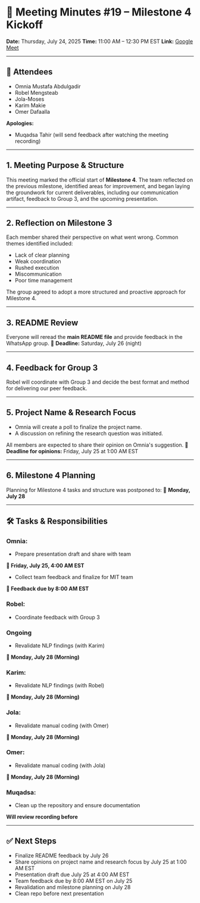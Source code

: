 # 📝 Meeting Minutes #19 – Milestone 4 Kickoff

**Date:** Thursday, July 24, 2025
**Time:** 11:00 AM – 12:30 PM EST
**Link:** [Google Meet](https://meet.google.com/wdg-swcr-dxa)

---

## 👥 Attendees

- Omnia Mustafa Abdulgadir
- Robel Mengsteab
- Jola-Moses
- Karim Makie
- Omer Dafaalla

**Apologies:**
- Muqadsa Tahir (will send feedback after watching the meeting recording)

---

## 1. Meeting Purpose & Structure

This meeting marked the official start of **Milestone 4**.
The team reflected on the previous milestone, identified areas for improvement,
and began laying the groundwork for current deliverables,
including our communication artifact,
feedback to Group 3, and the upcoming presentation.

---

## 2. Reflection on Milestone 3

Each member shared their perspective on what went wrong.
Common themes identified included:

- Lack of clear planning
- Weak coordination
- Rushed execution
- Miscommunication
- Poor time management

The group agreed to adopt a more structured and
proactive approach for Milestone 4.

---

## 3. README Review

Everyone will reread the **main README file**
and provide feedback in the WhatsApp group.
📅 **Deadline:** Saturday, July 26 (night)

---

## 4. Feedback for Group 3

Robel will coordinate with Group 3 and decide the best format and method for 
delivering our peer feedback.

---

## 5. Project Name & Research Focus

- Omnia will create a poll to finalize the project name.
- A discussion on refining the research question was initiated.

All members are expected to share their opinion on Omnia's suggestion.
📅 **Deadline for opinions:** Friday, July 25 at 1:00 AM EST

---

## 6. Milestone 4 Planning

Planning for Milestone 4 tasks and structure was postponed to:
📅 **Monday, July 28**

---

## 🛠 Tasks & Responsibilities

### **Omnia:**

- Prepare presentation draft and share with team
  
**📅 Friday, July 25, 4:00 AM EST**

- Collect team feedback and finalize for MIT team
  
**📅 Feedback due by 8:00 AM EST**

### **Robel:**

- Coordinate feedback with Group 3
  
### **Ongoing**

- Revalidate NLP findings (with Karim)
  
**📅 Monday, July 28 (Morning)**
  
### **Karim:** 

- Revalidate NLP findings (with Robel)
  
**📅 Monday, July 28 (Morning)**
  
### **Jola:** 

- Revalidate manual coding (with Omer)
  
**📅 Monday, July 28 (Morning)**


### **Omer:** 

- Revalidate manual coding (with Jola)
  
**📅 Monday, July 28 (Morning)**

### **Muqadsa:**

- Clean up the repository and ensure documentation
  
**Will review recording before**


---

## ✅ Next Steps

- Finalize README feedback by July 26
- Share opinions on project name and research focus by July 25 at 1:00 AM EST
- Presentation draft due July 25 at 4:00 AM EST
- Team feedback due by 8:00 AM EST on July 25
- Revalidation and milestone planning on July 28
- Clean repo before next presentation
